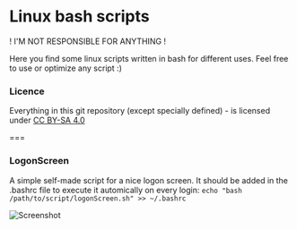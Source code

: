 Linux bash scripts
=============
! I'M NOT RESPONSIBLE FOR ANYTHING !

Here you find some linux scripts written in bash for different uses. Feel free to use or optimize any script :)

### Licence
Everything in this git repository (except specially defined) - is licensed under <a rel="license" href="http://creativecommons.org/licenses/by-sa/4.0/"  target="_blank">CC BY-SA 4.0</a>

===

### LogonScreen
A simple self-made script for a nice logon screen. It should be added in the .bashrc file to execute it automically on every login: `echo "bash /path/to/script/logonScreen.sh" >> ~/.bashrc`

![Screenshot](https://raw.github.com/patschi/linux-bash-scripts/master/screenshot/LogonScreen.png "Screenshot")